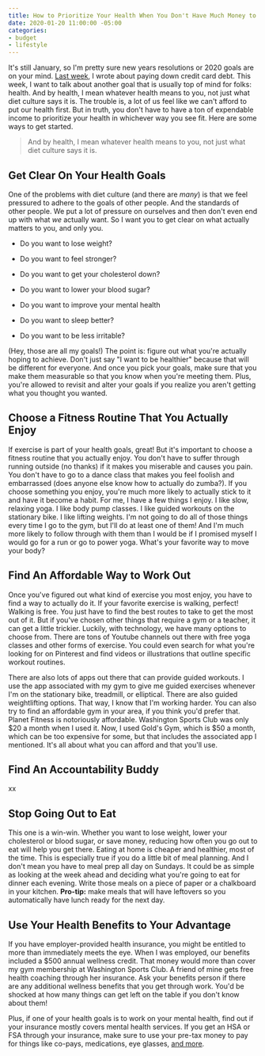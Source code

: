 ```yaml
---
title: How to Prioritize Your Health When You Don't Have Much Money to Spare
date: 2020-01-20 11:00:00 -05:00
categories:
- budget
- lifestyle
---
```


It's still January, so I'm pretty sure new years resolutions or 2020 goals are on your mind. [Last week](https://www.maggiegermano.com/blog/how-to-pay-down-credit-card-debt-this-year/), I wrote about paying down credit card debt. This week, I want to talk about another goal that is usually top of mind for folks: health. And by health, I mean whatever health means to you, not just what diet culture says it is. The trouble is, a lot of us feel like we can't afford to put our health first. But in truth, you don't have to have a ton of expendable income to prioritize your health in whichever way you see fit. Here are some ways to get started.

> And by health, I mean whatever health means to you, not just what diet culture says it is.

## Get Clear On Your Health Goals

One of the problems with diet culture (and there are *many*) is that we feel pressured to adhere to the goals of other people. And the standards of other people. We put a lot of pressure on ourselves and then don't even end up with what *we* actually want. So I want you to get clear on what actually matters to you, and only you.

* Do you want to lose weight?

* Do you want to feel stronger?

* Do you want to get your cholesterol down?

* Do you want to lower your blood sugar?

* Do you want to improve your mental health

* Do you want to sleep better?

* Do you want to be less irritable?

\(Hey, those are all my goals!) The point is: figure out what you're actually hoping to achieve. Don't just say "I want to be healthier" because that will be different for everyone. And once you pick your goals, make sure that you make them measurable so that you know when you're meeting them. Plus, you're allowed to revisit and alter your goals if you realize you aren't getting what you thought you wanted.

## Choose a Fitness Routine That You Actually Enjoy

If exercise is part of your health goals, great! But it's important to choose a fitness routine that you actually enjoy. You don't have to suffer through running outside (no thanks) if it makes you miserable and causes you pain. You don't have to go to a dance class that makes you feel foolish and embarrassed (does anyone else know how to actually do zumba?). If you choose something you enjoy, you're much more likely to actually stick to it and have it become a habit. For me, I have a few things I enjoy. I like slow, relaxing yoga. I like body pump classes. I like guided workouts on the stationary bike. I like lifting weights. I'm not going to do all of those things every time I go to the gym, but I'll do at least one of them! And I'm much more likely to follow through with them than I would be if I promised myself I would go for a run or go to power yoga. What's your favorite way to move your body?

## Find An Affordable Way to Work Out

Once you've figured out what kind of exercise you most enjoy, you have to find a way to actually do it. If your favorite exercise is walking, perfect! Walking is free. You just have to find the best routes to take to get the most out of it. But if you've chosen other things that require a gym or a teacher, it can get a little trickier. Luckily, with technology, we have many options to choose from. There are tons of Youtube channels out there with free yoga classes and other forms of exercise. You could even search for what you're looking for on Pinterest and find videos or illustrations that outline specific workout routines.

There are also lots of apps out there that can provide guided workouts. I use the app associated with my gym to give me guided exercises whenever I'm on the stationary bike, treadmill, or elliptical. There are also guided weightlifting options. That way, I know that I'm working harder. You can also try to find an affordable gym in your area, if you think you'd prefer that. Planet Fitness is notoriously affordable. Washington Sports Club was only $20 a month when I used it. Now, I used Gold's Gym, which is $50 a month, which can be too expensive for some, but that includes the associated app I mentioned. It's all about what you can afford and that you'll use.

## Find An Accountability Buddy

xx

## Stop Going Out to Eat

This one is a win-win. Whether you want to lose weight, lower your cholesterol or blood sugar, or save money, reducing how often you go out to eat will help you get there. Eating at home is cheaper and healthier, most of the time. This is especially true if you do a little bit of meal planning. And I don't mean you have to meal prep all day on Sundays. It could be as simple as looking at the week ahead and deciding what you're going to eat for dinner each evening. Write those meals on a piece of paper or a chalkboard in your kitchen. **Pro-tip:** make meals that will have leftovers so you automatically have lunch ready for the next day. 

## Use Your Health Benefits to Your Advantage

If you have employer-provided health insurance, you might be entitled to more than immediately meets the eye. When I was employed, our benefits included a $500 annual wellness credit. That money would more than cover my gym membership at Washington Sports Club. A friend of mine gets free health coaching through her insurance. Ask your benefits person if there are any additional wellness benefits that you get through work. You'd be shocked at how many things can get left on the table if you don't know about them!

Plus, if one of your health goals is to work on your mental health, find out if your insurance mostly covers mental health services. If you get an HSA or FSA through your insurance, make sure to use your pre-tax money to pay for things like co-pays, medications, eye glasses, [and more](https://fsastore.com/FSA-Eligibility-List.aspx?gclid=EAIaIQobChMI7fPy88yB5wIV8IFaBR3h9QbpEAAYASABEgKvcvD_BwE&gclsrc=aw.ds). 